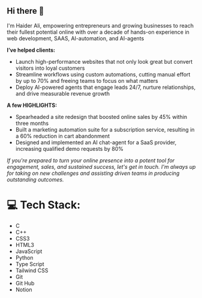 ## Hi there 👋
I'm Haider Ali, empowering entrepreneurs and growing businesses to reach their fullest potential online with over a decade of hands-on experience in web development, SAAS, AI-automation, and AI-agents 

**I’ve helped clients:**
- Launch high-performance websites that not only look great but convert visitors into loyal customers
- Streamline workflows using custom automations, cutting manual effort by up to 70% and freeing teams to focus on what matters
- Deploy AI-powered agents that engage leads 24/7, nurture relationships, and drive measurable revenue growth

**A few HIGHLIGHTS:**
- Spearheaded a site redesign that boosted online sales by 45% within three months
- Built a marketing automation suite for a subscription service, resulting in a 60% reduction in cart abandonment
- Designed and implemented an AI chat-agent for a SaaS provider, increasing qualified demo requests by 80%

*If you're prepared to turn your online presence into a potent tool for engagement, sales, and sustained success, let's get in touch. I'm always up for taking on new challenges and assisting driven teams in producing outstanding outcomes.*

# 💻 Tech Stack:


- C
- C++
- CSS3
- HTML3
- JavaScript
- Python
- Type Script
- Tailwind CSS
- Git
- Git Hub
- Notion
